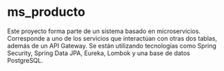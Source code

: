 # ms_producto
Este proyecto forma parte de un sistema basado en microservicios. Corresponde a uno de los servicios que interactúan con otras dos tablas, además de un API Gateway.  Se están utilizando tecnologías como Spring Security, Spring Data JPA, Eureka, Lombok y una base de datos PostgreSQL.

